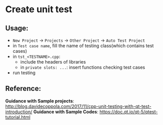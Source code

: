 # Create unit test

## Usage:
 - `New Project` -> `Projects` -> `Other Project` -> `Auto Test Project`
 - in `Test case name`, fill the name of testing class(which contains test cases)
 - in `tst_<TESTNAME>.cpp`:
    - include the headers of libraries
    - in `private slots: ...`: insert functions checking test cases
 - run testing

## Reference:
**Guidance with Sample projects**: http://blog.davidecoppola.com/2017/11/cpp-unit-testing-with-qt-test-introduction/
**Guidance with Sample Codes**: https://doc.qt.io/qt-5/qtest-tutorial.html
